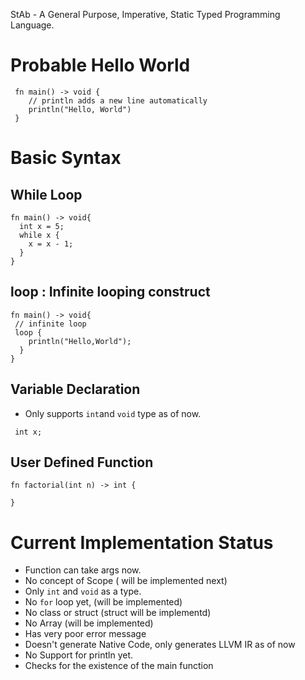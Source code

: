StAb - A General Purpose, Imperative, Static Typed Programming Language.

# Probable Hello World

```
 fn main() -> void {
    // println adds a new line automatically
    println("Hello, World")
 }
```

# Basic Syntax

## While Loop

```
fn main() -> void{
  int x = 5;
  while x {
    x = x - 1;
  }
}
```

## loop : Infinite looping construct 

```
fn main() -> void{ 
 // infinite loop
 loop {
    println("Hello,World");
  }
}
```

## Variable Declaration
 - Only supports `int`and `void` type as of now.
```
 int x;
```

## User Defined Function

```
fn factorial(int n) -> int {
  
}
```

# Current Implementation Status 

 - Function can take args now.
 - No concept of Scope ( will be implemented next)
 - Only `int` and `void` as a type.
 - No `for` loop yet, (will be implemented)
 - No class or struct (struct will be implementd)
 - No Array (will be implemented)
 - Has very poor error message
 - Doesn't generate Native Code, only generates LLVM IR as of now 
 - No Support for println yet.
 - Checks for the existence of the main function
